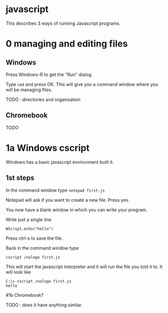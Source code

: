 # javascript



This describes 3 ways of running Javascript programs.


# 0 managing and editing files


## Windows

Press Windows-R  to get the "Run" dialog.

Type  `cmd`  and press OK.  This will give you a command window where you will be managing files.

TODO : directories and organisation



## Chromebook

TODO



# 1a  Windows cscript


Windows has a basic javascript environment built it.



## 1st steps

In the command window type  `notepad first.js`

Notepad will ask if you want to create a new file.  Press yes.

You now have a blank window in which you can write your program.

Write just a single line

    WScript.echo("hello")

Press ctrl-s to save the file.

Back in the command window type

    cscript /nologo first.js


This will start the javascript interpreter and it will run the file you told it to.  It will look like

    C:\> cscript /nologo first.js
    hello




#1b Chromebook?

TODO : does it have anything similar.